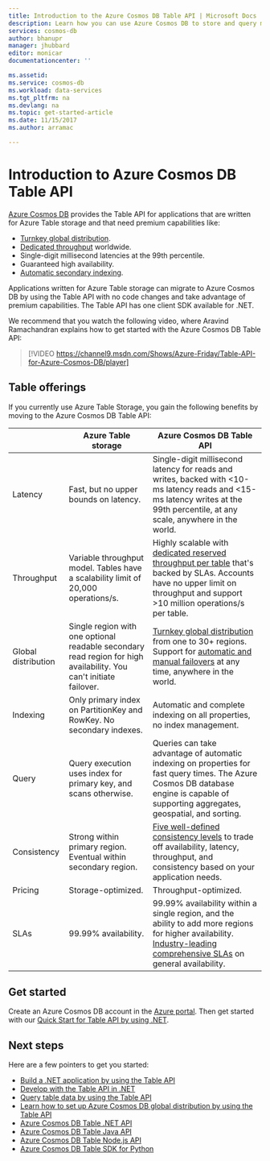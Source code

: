 ```yaml
---
title: Introduction to the Azure Cosmos DB Table API | Microsoft Docs
description: Learn how you can use Azure Cosmos DB to store and query massive volumes of key-value data with low latency by using the popular OSS MongoDB APIs.
services: cosmos-db
author: bhanupr
manager: jhubbard
editor: monicar
documentationcenter: ''

ms.assetid: 
ms.service: cosmos-db
ms.workload: data-services
ms.tgt_pltfrm: na
ms.devlang: na
ms.topic: get-started-article
ms.date: 11/15/2017
ms.author: arramac

---
```

# Introduction to Azure Cosmos DB Table API

[Azure Cosmos DB](introduction.md) provides the Table API for applications that are written for Azure Table storage and that need premium capabilities like:

* [Turnkey global distribution](distribute-data-globally.md).
* [Dedicated throughput](partition-data.md) worldwide.
* Single-digit millisecond latencies at the 99th percentile.
* Guaranteed high availability.
* [Automatic secondary indexing](http://www.vldb.org/pvldb/vol8/p1668-shukla.pdf).

Applications written for Azure Table storage can migrate to Azure Cosmos DB by using the Table API with no code changes and take advantage of premium capabilities. The Table API has one client SDK available for .NET.

We recommend that you watch the following video, where Aravind Ramachandran explains how to get started with the Azure Cosmos DB Table API:

> [!VIDEO https://channel9.msdn.com/Shows/Azure-Friday/Table-API-for-Azure-Cosmos-DB/player]
> 
> 

## Table offerings
If you currently use Azure Table Storage, you gain the following benefits by moving to the Azure Cosmos DB Table API:

| | Azure Table storage | Azure Cosmos DB Table API |
| --- | --- | --- |
| Latency | Fast, but no upper bounds on latency. | Single-digit millisecond latency for reads and writes, backed with <10-ms latency reads and <15-ms latency writes at the 99th percentile, at any scale, anywhere in the world. |
| Throughput | Variable throughput model. Tables have a scalability limit of 20,000 operations/s. | Highly scalable with [dedicated reserved throughput per table](request-units.md) that's backed by SLAs. Accounts have no upper limit on throughput and support >10 million operations/s per table. |
| Global distribution | Single region with one optional readable secondary read region for high availability. You can't initiate failover. | [Turnkey global distribution](distribute-data-globally.md) from one to 30+ regions. Support for [automatic and manual failovers](regional-failover.md) at any time, anywhere in the world. |
| Indexing | Only primary index on PartitionKey and RowKey. No secondary indexes. | Automatic and complete indexing on all properties, no index management. |
| Query | Query execution uses index for primary key, and scans otherwise. | Queries can take advantage of automatic indexing on properties for fast query times. The Azure Cosmos DB database engine is capable of supporting aggregates, geospatial, and sorting. |
| Consistency | Strong within primary region. Eventual within secondary region. | [Five well-defined consistency levels](consistency-levels.md) to trade off availability, latency, throughput, and consistency based on your application needs. |
| Pricing | Storage-optimized. | Throughput-optimized. |
| SLAs | 99.99% availability. | 99.99% availability within a single region, and the ability to add more regions for higher availability. [Industry-leading comprehensive SLAs](https://azure.microsoft.com/support/legal/sla/cosmos-db/) on general availability. |

## Get started

Create an Azure Cosmos DB account in the [Azure portal](https://portal.azure.com). Then get started with our [Quick Start for Table API by using .NET](create-table-dotnet.md). 

## Next steps

Here are a few pointers to get you started:
* [Build a .NET application by using the Table API](create-table-dotnet.md)
* [Develop with the Table API in .NET](tutorial-develop-table-dotnet.md)
* [Query table data by using the Table API](tutorial-query-table.md)
* [Learn how to set up Azure Cosmos DB global distribution by using the Table API](tutorial-global-distribution-table.md)
* [Azure Cosmos DB Table .NET API](table-sdk-dotnet.md)
* [Azure Cosmos DB Table Java API](table-sdk-java.md)
* [Azure Cosmos DB Table Node.js API](table-sdk-nodejs.md)
* [Azure Cosmos DB Table SDK for Python](table-sdk-python.md)

